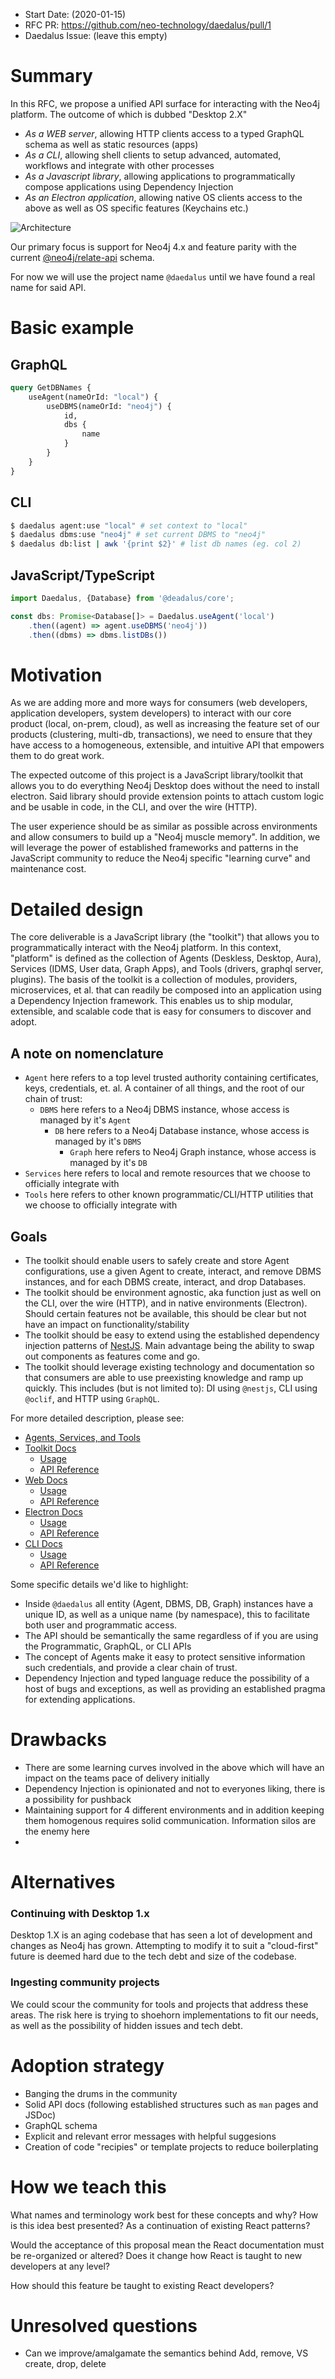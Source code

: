 - Start Date: (2020-01-15)
- RFC PR: https://github.com/neo-technology/daedalus/pull/1
- Daedalus Issue: (leave this empty)

# Summary
In this RFC, we propose a unified API surface for interacting with the Neo4j platform. The outcome of which is dubbed "Desktop 2.X"
- *As a WEB server*, allowing HTTP clients access to a typed GraphQL schema as well as static resources (apps)
- *As a CLI*, allowing shell clients to setup advanced, automated, workflows and integrate with other processes
- *As a Javascript library*, allowing applications to programmatically compose applications using Dependency Injection
- *As an Electron application*, allowing native OS clients access to the above as well as OS specific features (Keychains etc.)

![Architecture](./imgs/architecture.png)

Our primary focus is support for Neo4j 4.x and feature parity with the current [@neo4j/relate-api](https://github.com/neo4j-apps/relate-api) schema.

For now we will use the project name `@daedalus` until we have found a real name for said API.

# Basic example
## GraphQL
```GraphQL
query GetDBNames {
    useAgent(nameOrId: "local") {
        useDBMS(nameOrId: "neo4j") {
            id,
            dbs {
                name
            }
        }
    }
}
```

## CLI
```sh
$ daedalus agent:use "local" # set context to "local"
$ daedalus dbms:use "neo4j" # set current DBMS to "neo4j"
$ daedalus db:list | awk '{print $2}' # list db names (eg. col 2)
```

## JavaScript/TypeScript
```TypeScript
import Daedalus, {Database} from '@deadalus/core';

const dbs: Promise<Database[]> = Daedalus.useAgent('local')
    .then((agent) => agent.useDBMS('neo4j'))
    .then((dbms) => dbms.listDBs())
```

# Motivation
As we are adding more and more ways for consumers (web developers, application developers, system developers) to interact with our core product (local, on-prem, cloud), 
as well as increasing the feature set of our products (clustering, multi-db, transactions), 
we need to ensure that they have access to a homogeneous, extensible, and intuitive API that empowers them to do great work.

The expected outcome of this project is a JavaScript library/toolkit that allows you to do everything Neo4j Desktop does without the need to install electron. 
Said library should provide extension points to attach custom logic and be usable in code, in the CLI, and over the wire (HTTP).

The user experience should be as similar as possible across environments and allow consumers to build up a "Neo4j muscle memory". 
In addition, we will leverage the power of established frameworks and patterns in the JavaScript community to reduce the Neo4j specific "learning curve" and maintenance cost.

# Detailed design
The core deliverable is a JavaScript library (the "toolkit") that allows you to programmatically interact with the Neo4j platform.
In this context, "platform" is defined as the collection of Agents (Deskless, Desktop, Aura), Services (IDMS, User data, Graph Apps), and Tools (drivers, graphql server, plugins).
The basis of the toolkit is a collection of modules, providers, microservices, et al. that can readily be composed into an application using a Dependency Injection framework.
This enables us to ship modular, extensible, and scalable code that is easy for consumers to discover and adopt.

## A note on nomenclature
- `Agent` here refers to a top level trusted authority containing certificates, keys, credentials, et. al. A container of all things, and the root of our chain of trust:
    - `DBMS` here refers to a Neo4j DBMS instance, whose access is managed by it's `Agent`
        - `DB` here refers to a Neo4j Database instance, whose access is managed by it's `DBMS`
            - `Graph` here refers to Neo4j Graph instance, whose access is managed by it's `DB`
- `Services` here refers to local and remote resources that we choose to officially integrate with
- `Tools` here refers to other known programmatic/CLI/HTTP utilities that we choose to officially integrate with

## Goals
- The toolkit should enable users to safely create and store Agent configurations, use a given Agent to create, interact, and remove DBMS instances, and for each DBMS create, interact, and drop Databases.
- The toolkit should be environment agnostic, aka function just as well on the CLI, over the wire (HTTP), and in native environments (Electron). Should certain features not be available, this should be clear but not have an impact on functionality/stability
- The toolkit should be easy to extend using the established dependency injection patterns of [NestJS](https://nestjs.com/). Main advantage being the ability to swap out components as features come and go.
- The toolkit should leverage existing technology and documentation so that consumers are able to use preexisting knowledge and ramp up quickly. This includes (but is not limited to): DI using `@nestjs`, CLI using `@oclif`, and HTTP using `GraphQL`.

For more detailed description, please see:
- [Agents, Services, and Tools](#TBA)
- [Toolkit Docs](#TBA)
    - [Usage](#TBA)
    - [API Reference](#TBA)
- [Web Docs](#TBA)
    - [Usage](#TBA)
    - [API Reference](#TBA)
- [Electron Docs](#TBA)
    - [Usage](#TBA)
    - [API Reference](#TBA)
- [CLI Docs](#TBA)
    - [Usage](#TBA)
    - [API Reference](#TBA)

Some specific details we'd like to highlight:
- Inside `@daedalus` all entity (Agent, DBMS, DB, Graph) instances have a unique ID, as well as a unique name (by namespace), this to facilitate both user and programmatic access.
- The API should be semantically the same regardless of if you are using the Programmatic, GraphQL, or CLI APIs
- The concept of Agents make it easy to protect sensitive information such credentials, and provide a clear chain of trust.
- Dependency Injection and typed language reduce the possibility of a host of bugs and exceptions, as well as providing an established pragma for extending applications.


# Drawbacks
- There are some learning curves involved in the above which will have an impact on the teams pace of delivery initially
- Dependency Injection is opinionated and not to everyones liking, there is a possibility for pushback
- Maintaining support for 4 different environments and in addition keeping them homogenous requires solid communication. Information silos are the enemy here
- 

# Alternatives
### Continuing with Desktop 1.x
Desktop 1.X is an aging codebase that has seen a lot of development and changes as Neo4j has grown. Attempting to modify it to suit a "cloud-first" future is deemed hard due to the tech debt and size of the codebase.

### Ingesting community projects
We could scour the community for tools and projects that address these areas. The risk here is trying to shoehorn implementations to fit our needs, as well as the possibility of hidden issues and tech debt.

# Adoption strategy
- Banging the drums in the community
- Solid API docs (following established structures such as `man` pages and JSDoc)
- GraphQL schema
- Explicit and relevant error messages with helpful suggesions
- Creation of code "recipies" or template projects to reduce boilerplating

# How we teach this

What names and terminology work best for these concepts and why? How is this
idea best presented? As a continuation of existing React patterns?

Would the acceptance of this proposal mean the React documentation must be
re-organized or altered? Does it change how React is taught to new developers
at any level?

How should this feature be taught to existing React developers?

# Unresolved questions
- Can we improve/amalgamate the semantics behind Add, remove, VS create, drop, delete
